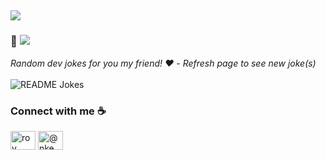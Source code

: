 <a><h2> <img src="https://readme-typing-svg.herokuapp.com?duration=4000&lines=Hi+👋;I'm+Roy+🤝.;I'm+a+Software+Engineer+for+iOS+/+Android+platforms+⚡;I+love+building+amazing+apps+👨‍💻.">
  </a></h2></a>
  
### 👋 ![](https://komarev.com/ghpvc/?username=roynkem&color=268f77&label=Hey!!!+Visitor)

<div align="left"> 
<i>Random dev jokes for you my friend! ❤️ - Refresh page to see new joke(s)</i></br></br>
<img align="center" src="https://readme-jokes.vercel.app/api?bgColor=%23073b4c&textColor=%2306d6a0&aColor=%2306d6a0&borderColor=%2306d6a0" alt="README Jokes">
</div>

### Connect with me  :coffee:
<p align="left">
<a href="https://www.linkedin.com/in/roy-aiyetin-97867718a/" target="blank"><img align="center" src="https://raw.githubusercontent.com/rahuldkjain/github-profile-readme-generator/master/src/images/icons/Social/linked-in-alt.svg" alt="roy aiyetin" height="30" width="40" /></a>
<a href="https://medium.com/@nkemaiyetin" target="blank"><img align="center" src="https://raw.githubusercontent.com/rahuldkjain/github-profile-readme-generator/master/src/images/icons/Social/medium.svg" alt="@nkemaiyetin" height="30" width="40" /></a>
</p>
